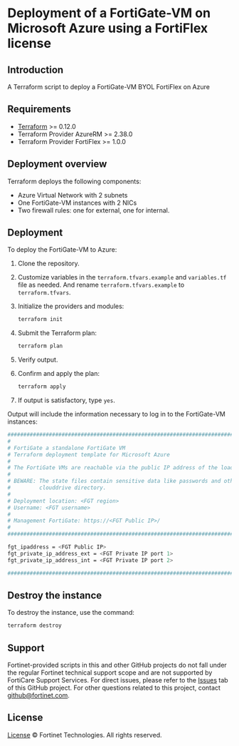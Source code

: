 # Deployment of a FortiGate-VM on Microsoft Azure using a FortiFlex license

## Introduction

A Terraform script to deploy a FortiGate-VM BYOL FortiFlex on Azure

## Requirements

* [Terraform](https://learn.hashicorp.com/terraform/getting-started/install.html) >= 0.12.0
* Terraform Provider AzureRM >= 2.38.0
* Terraform Provider FortiFlex >= 1.0.0

## Deployment overview

Terraform deploys the following components:

* Azure Virtual Network with 2 subnets
* One FortiGate-VM instances with 2 NICs
* Two firewall rules: one for external, one for internal.

## Deployment

To deploy the FortiGate-VM to Azure:

1. Clone the repository.
2. Customize variables in the `terraform.tfvars.example` and `variables.tf` file as needed.  And rename `terraform.tfvars.example` to `terraform.tfvars`.
3. Initialize the providers and modules:

   ```sh
   terraform init
    ```

4. Submit the Terraform plan:

   ```sh
   terraform plan
   ```

5. Verify output.
6. Confirm and apply the plan:

   ```sh
   terraform apply
   ```

7. If output is satisfactory, type `yes`.

Output will include the information necessary to log in to the FortiGate-VM instances:

```sh
##############################################################################################################
#
# FortiGate a standalone FortiGate VM
# Terraform deployment template for Microsoft Azure
#
# The FortiGate VMs are reachable via the public IP address of the load balancer.
#
# BEWARE: The state files contain sensitive data like passwords and others. After the demo clean up your
#         clouddrive directory.
#
# Deployment location: <FGT region>
# Username: <FGT username>
#
# Management FortiGate: https://<FGT Public IP>/
#
##############################################################################################################

fgt_ipaddress = <FGT Public IP>
fgt_private_ip_address_ext = <FGT Private IP port 1>
fgt_private_ip_address_int = <FGT Private IP port 2>

##############################################################################################################
```

## Destroy the instance

To destroy the instance, use the command:

```sh
terraform destroy
```

## Support

Fortinet-provided scripts in this and other GitHub projects do not fall under the regular Fortinet technical support scope and are not supported by FortiCare Support Services.
For direct issues, please refer to the [Issues](https://github.com/fortinet/fortigate-terraform-deploy/issues) tab of this GitHub project.
For other questions related to this project, contact [github@fortinet.com](mailto:github@fortinet.com).

## License

[License](https://github.com/fortinet/fortigate-terraform-deploy/blob/master/LICENSE) © Fortinet Technologies. All rights reserved.
